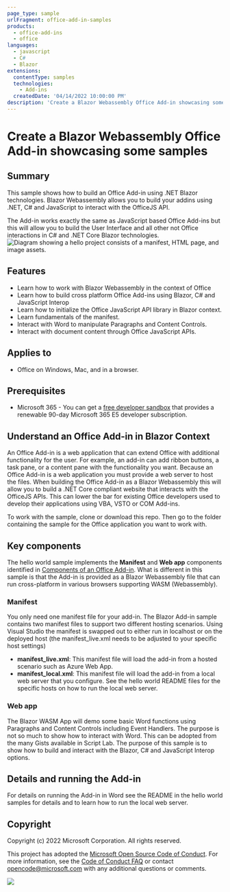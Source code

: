 ```yaml
---
page_type: sample
urlFragment: office-add-in-samples
products:
  - office-add-ins
  - office
languages:
  - javascript
  - C#
  - Blazor
extensions:
  contentType: samples
  technologies:
    - Add-ins
  createdDate: '04/14/2022 10:00:00 PM'
description: 'Create a Blazor Webassembly Office Add-in showcasing some samples.'
---
```


# Create a Blazor Webassembly Office Add-in showcasing some samples

## Summary

This sample shows how to build an Office Add-in using .NET Blazor technologies.
Blazor Webassembly allows you to build your addins using .NET, C# and JavaScript to interact with the OfficeJS API.

The Add-in works exactly the same as JavaScript based Office Add-ins but this will allow you to build the User Interface and all other not Office interactions in C# and .NET Core Blazor technologies.
![Diagram showing a hello project consists of a manifest, HTML page, and image assets.](./images/hello-world-introduction.png)

## Features

- Learn how to work with Blazor Webassembly in the context of Office
- Learn how to build cross platform Office Add-ins using Blazor, C# and JavaScript Interop
- Learn how to initialize the Office JavaScript API library in Blazor context.
- Learn fundamentals of the manifest.
- Interact with Word to manipulate Paragraphs and Content Controls.
- Interact with document content through Office JavaScript APIs.

## Applies to

- Office on Windows, Mac, and in a browser.

## Prerequisites

- Microsoft 365 - You can get a [free developer sandbox](https://developer.microsoft.com/microsoft-365/dev-program#Subscription) that provides a renewable 90-day Microsoft 365 E5 developer subscription.

## Understand an Office Add-in in Blazor Context

An Office Add-in is a web application that can extend Office with additional functionality for the user. For example, an add-in can add ribbon buttons, a task pane, or a content pane with the functionality you want. Because an Office Add-in is a web application you must provide a web server to host the files.
When building the Office Add-in as a Blazor Webassembly this will allow you to build a .NET Core compliant website that interacts with the OfficeJS APIs. This can lower the bar for existing Office developers used to develop their applications using VBA, VSTO or COM Add-ins.

To work with the sample, clone or download this repo. Then go to the folder containing the sample for the Office application you want to work with.

## Key components

The hello world sample implements the **Manifest** and **Web app** components identified in [Components of an Office Add-in](https://docs.microsoft.com/office/dev/add-ins/overview/office-add-ins#components-of-an-office-add-in).
What is different in this sample is that the Add-in is provided as a Blazor Webassembly file that can run cross-platform in various browsers supporting WASM (Webassembly).

### Manifest

You only need one manifest file for your add-in. The Blazor Add-in sample contains two manifest files to support two different hosting scenarios.
Using Visual Studio the manifest is swapped out to either run in localhost or on the deployed host (the manifest_live.xml needs to be adjusted to your specific host settings)

- **manifest_live.xml**: This manifest file will load the add-in from a hosted scenario such as Azure Web App.
- **manifest_local.xml**: This manifest file will load the add-in from a local web server that you configure. See the hello world README files for the specific hosts on how to run the local web server.

### Web app

The Blazor WASM App will demo some basic Word functions using Paragraphs and Content Controls including Event Handlers.
The purpose is not so much to show how to interact with Word. This can be adopted from the many Gists available in Script Lab. The purpose of this sample is to show how to build and interact with the Blazor, C# and JavaScript Interop options.

## Details and running the Add-in

For details on running the Add-in in Word see the README in the hello world samples for details and to learn how to run the local web server.

## Copyright

Copyright (c) 2022 Microsoft Corporation. All rights reserved.

This project has adopted the [Microsoft Open Source Code of Conduct](https://opensource.microsoft.com/codeofconduct/). For more information, see the [Code of Conduct FAQ](https://opensource.microsoft.com/codeofconduct/faq/) or contact [opencode@microsoft.com](mailto:opencode@microsoft.com) with any additional questions or comments.

<img src="https://telemetry.sharepointpnp.com/pnp-officeaddins/samples/word-blazor-add-in" />


